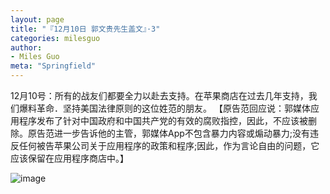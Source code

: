 ```yaml
---
layout: page
title: "『12月10日 郭文贵先生盖文』·3"
categories: milesguo
author:
- Miles Guo
meta: "Springfield"
---
```


12月10号：所有的战友们都要全力以赴去支持。在苹果商店在过去几年支持，我们爆料革命．坚持美国法律原则的这位姓范的朋友。 【原告范回应说：郭媒体应用程序发布了针对中国政府和中国共产党的有效的腐败指控，因此，不应该被删除。原告范进一步告诉他的主管，郭媒体App不包含暴力内容或煽动暴力;没有违反任何被告苹果公司关于应用程序的政策和程序;因此，作为言论自由的问题，它应该保留在应用程序商店中。】

![image](../../../../image/milesguo/2020_12_10_Miles_Guo_Getter_3_1.png)
